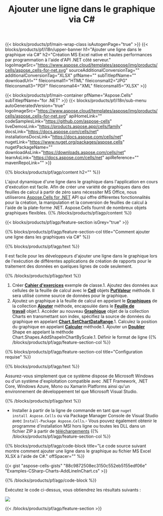 ﻿---
title: Ajouter une ligne dans le graphique via C# 
url: /fr/net/add-line-in-chart/ 
description: C# Exemple de code pour ajouter une ligne dans le graphique à Excel à l'aide de la bibliothèque .NET. Utilisez ce code pour ajouter une ligne dans le graphique à MS Excel dans VB.NET, Asp.NET ou toute application basée sur .NET.
---
{{< blocks/products/pf/main-wrap-class isAutogenPage="true" >}}
{{< blocks/products/pf/i18n/upper-banner h1="Ajouter une ligne dans le graphique via C#" h2="Création MS Excel native et hautes performances par programmation à l\'aide d\'API .NET côté serveur." logoImageSrc="https://www.aspose.cloud/templates/aspose/img/products/cells/aspose_cells-for-net.svg" sourceAdditionalConversionTag="" additionalConversionTag="XLSX" pfName="" subTitlepfName="" downloadUrl="" fileiconsmall1="HTML" fileiconsmall2="JPG" fileiconsmall3="PDF" fileiconsmall4="XML" fileiconsmall5="XLSX" >}}

{{< blocks/products/pf/main-container pfName="Aspose.Cells" subTitlepfName="for .NET" >}}
{{< blocks/products/pf/i18n/sub-menu autoGeneratedVersion="true" logoImageSrc="https://www.aspose.cloud/templates/aspose/img/products/cells/aspose_cells-for-net.svg" apiHomeLink="" codeSamplesLink="https://github.com/aspose-cells" liveDemosLink="https://products.aspose.app/cells/family" docsLink="https://docs.aspose.com/cells/net" installationsDocsLink="https://docs.aspose.com/cells/net" nugetLink="https://www.nuget.org/packages/aspose.cells" nugetPackageName="" downloadAsLink="https://downloads.aspose.com/cells/net" learnAsLink="https://docs.aspose.com/cells/net" apiReference="" mavenRepoLink="" >}}

{{% blocks/products/pf/agp/content h2="" %}}

L'ajout dynamique d'une ligne dans le graphique dans l'application en cours d'exécution est facile. Afin de créer une variété de graphiques dans des feuilles de calcul à partir de zéro sans nécessiter MS Office, nous utiliserons [Aspose.Cells for .NET](https://products.aspose.com/cells/net)  API qui offre différentes fonctionnalités pour la création, la manipulation et la conversion de feuilles de calcul à l'aide de la plate-forme .NET. Aspose.Cells fournit de nombreux objets graphiques flexibles.
{{% /blocks/products/pf/agp/content %}}

{{< blocks/products/pf/agp/feature-section isGrey="true" >}}

{{% blocks/products/pf/agp/feature-section-col title="Comment ajouter une ligne dans les graphiques via C#" %}}

{{% blocks/products/pf/agp/text %}}

 Il est facile pour les développeurs d'ajouter une ligne dans le graphique lors de l'exécution de différentes applications de création de rapports pour le traitement des données en quelques lignes de code seulement.

{{% /blocks/products/pf/agp/text %}}

1. Créer [**Cahier d'exercices**](https://reference.aspose.com/cells/net/aspose.cells/workbook) exemple de classe.1. Ajoutez des données aux cellules de la feuille de calcul avec le [**Cell**](https://reference.aspose.com/cells/net/aspose.cells/cell) objets [**PutValeur**](https://reference.aspose.com/cells/net/aspose.cells/cell/methods/putvalue/index) méthode.   Il sera utilisé comme source de données pour le graphique.
1. Ajoutez un graphique à la feuille de calcul en appelant le [**Graphiques**](https://reference.aspose.com/cells/net/aspose.cells.charts/chartcollection) de la collection [**Ajouter**](https://reference.aspose.com/cells/net/aspose.cells.charts/chartcollection/methods/add) méthode, encapsulée dans le [**Feuille de travail**](https://reference.aspose.com/cells/net/aspose.cells/worksheet) objet.1. Accéder au nouveau [**Graphique**](https://reference.aspose.com/cells/net/aspose.cells.charts/chart) objet de la collection Charts en transmettant son index, spécifiez la source de données du graphique en appelant [**Chart.SetChartDataRange**](https://https://reference.aspose.com/cells/net/aspose.cells.charts/chart/methods/setchartdatarange).1. Calculez la position du graphique en appelant [**Calculer**](https://https://reference.aspose.com/cells/net/aspose.cells.charts/chart/methods/Calculate) méthode.1. Ajouter un [**Doubler**](https://reference.aspose.com/cells/net/aspose.cells.drawing/shape/properties/msodrawingtype) Shape en appelant la méthode Chart.Shapes.AddShapeInChartByScale.1. Définir le format de ligne
{{% /blocks/products/pf/agp/feature-section-col %}}

{{% blocks/products/pf/agp/feature-section-col title="Configuration requise" %}}

{{% blocks/products/pf/agp/text %}}

 Assurez-vous simplement que ce système dispose de Microsoft Windows ou d'un système d'exploitation compatible avec .NET Framework, .NET Core, Windows Azure, Mono ou Xamarin Platforms ainsi qu'un environnement de développement tel que Microsoft Visual Studio. 

{{% /blocks/products/pf/agp/text %}}

- Installer à partir de la ligne de commande en tant que <code>nuget install Aspose.Cells</code> ou via Package Manager Console de Visual Studio avec <code>Install-Package Aspose.Cells</code>.- Vous pouvez également obtenir le programme d'installation MSI hors ligne ou toutes les DLL dans un fichier ZIP à partir de <a href="https://downloads.aspose.com/cells/net">téléchargements</a>
{{% /blocks/products/pf/agp/feature-section-col %}}

{{% blocks/products/pf/agp/code-block title="Le code source suivant montre comment ajouter une ligne dans le graphique au fichier MS Excel XLSX à l\'aide de C#." offSpacer="" %}}

{{< gist "aspose-cells-gists" "88c9872508ec3150c552eb5155edf06e" "Examples-CSharp-Charts-AddLineInChart.cs" >}}

{{% /blocks/products/pf/agp/code-block %}}

Exécutez le code ci-dessus, vous obtiendrez les résultats suivants :

![](line-in-chart.png)

{{< /blocks/products/pf/agp/feature-section >}}


<!-- aboutfile Starts -->
